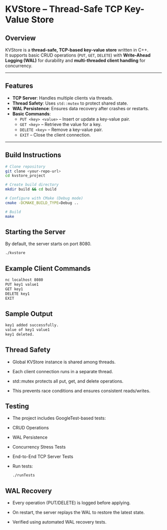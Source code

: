 # KVStore – Thread-Safe TCP Key-Value Store

## Overview
KVStore is a **thread-safe, TCP-based key-value store** written in C++.  
It supports basic CRUD operations (`PUT`, `GET`, `DELETE`) with **Write-Ahead Logging (WAL)** for durability and **multi-threaded client handling** for concurrency.

---

## Features
- **TCP Server**: Handles multiple clients via threads.
- **Thread Safety**: Uses `std::mutex` to protect shared state.
- **WAL Persistence**: Ensures data recovery after crashes or restarts.
- **Basic Commands**:
  - `PUT <key> <value>` – Insert or update a key-value pair.
  - `GET <key>` – Retrieve the value for a key.
  - `DELETE <key>` – Remove a key-value pair.
  - `EXIT` – Close the client connection.

---

## Build Instructions
```bash
# Clone repository
git clone <your-repo-url>
cd kvstore_project

# Create build directory
mkdir build && cd build

# Configure with CMake (Debug mode)
cmake -DCMAKE_BUILD_TYPE=Debug ..

# Build
make
```

## Starting the Server
By default, the server starts on port 8080.
```bash
./kvstore
```
## Example Client Commands
```bash
nc localhost 8080
PUT key1 value1
GET key1
DELETE key1
EXIT
```

## Sample Output
```bash
key1 added successfully.
value of key1 value1
key1 deleted.
```
## Thread Safety

- Global KVStore instance is shared among threads.

- Each client connection runs in a separate thread.

- std::mutex protects all put, get, and delete operations.

- This prevents race conditions and ensures consistent reads/writes.

## Testing

- The project includes GoogleTest-based tests:

- CRUD Operations

- WAL Persistence

- Concurrency Stress Tests

- End-to-End TCP Server Tests

- Run tests:
    ```bash
    ./runTests
    ```
## WAL Recovery
- Every operation (PUT/DELETE) is logged before applying.

- On restart, the server replays the WAL to restore the latest state.

- Verified using automated WAL recovery tests.


